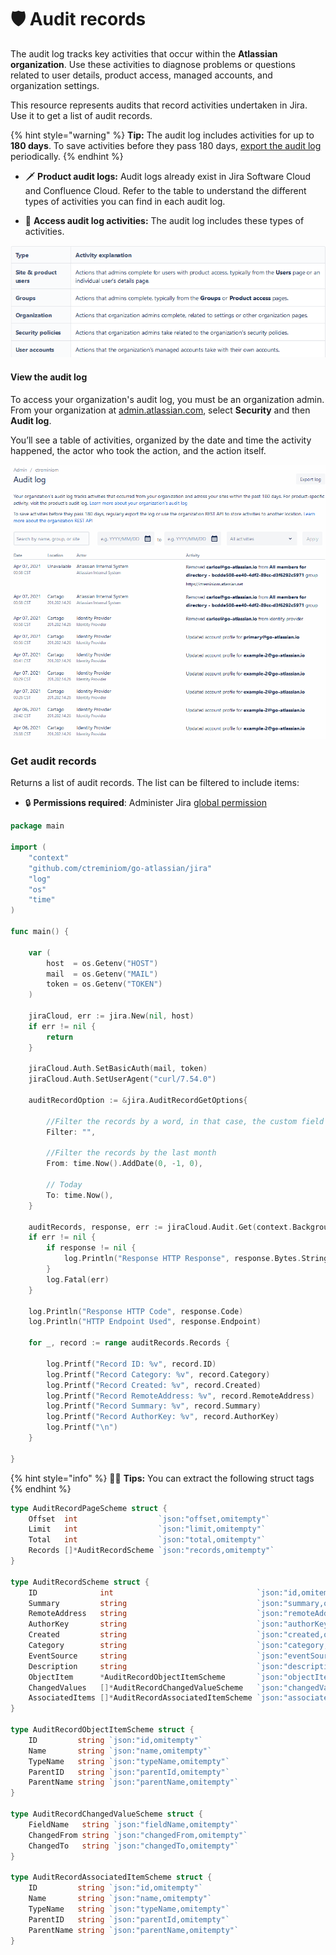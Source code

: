 # 🛡️ Audit records

The audit log tracks key activities that occur within the **Atlassian organization**. Use these activities to diagnose problems or questions related to user details, product access, managed accounts, and organization settings.

This resource represents audits that record activities undertaken in Jira. Use it to get a list of audit records.

{% hint style="warning" %}
**Tip:** The audit log includes activities for up to **180 days**. To save activities before they pass 180 days, [export the audit log](https://support.atlassian.com/security-and-access-policies/docs/track-organization-activities-from-the-audit-log/#Auditlogging-export) periodically.
{% endhint %}

* 🗡️ **Product audit logs:** Audit logs already exist in Jira Software Cloud and Confluence Cloud. Refer to the table to understand the different types of activities you can find in each audit log.



* 🏹 **Access audit log activities:** The audit log includes these types of activities.

![](../.gitbook/assets/image%20%284%29.png)

#### View the audit log

To access your organization's audit log, you must be an organization admin. From your organization at [admin.atlassian.com](http://admin.atlassian.com), select **Security** and then **Audit log**.

You’ll see a table of activities, organized by the date and time the activity happened, the actor who took the action, and the action itself.

![Atlassian Audit Log](../.gitbook/assets/atlassian-api-audig-logs%20%281%29.gif)



### Get audit records

Returns a list of audit records. The list can be filtered to include items:

* 🔒 **Permissions required**:  Administer Jira [global permission](https://confluence.atlassian.com/x/x4dKLg)

```go
package main

import (
	"context"
	"github.com/ctreminiom/go-atlassian/jira"
	"log"
	"os"
	"time"
)

func main() {

	var (
		host  = os.Getenv("HOST")
		mail  = os.Getenv("MAIL")
		token = os.Getenv("TOKEN")
	)

	jiraCloud, err := jira.New(nil, host)
	if err != nil {
		return
	}

	jiraCloud.Auth.SetBasicAuth(mail, token)
	jiraCloud.Auth.SetUserAgent("curl/7.54.0")

	auditRecordOption := &jira.AuditRecordGetOptions{

		//Filter the records by a word, in that case, the custom field history
		Filter: "",

		//Filter the records by the last month
		From: time.Now().AddDate(0, -1, 0),

		// Today
		To: time.Now(),
	}

	auditRecords, response, err := jiraCloud.Audit.Get(context.Background(), auditRecordOption, 0, 500)
	if err != nil {
		if response != nil {
			log.Println("Response HTTP Response", response.Bytes.String())
		}
		log.Fatal(err)
	}

	log.Println("Response HTTP Code", response.Code)
	log.Println("HTTP Endpoint Used", response.Endpoint)

	for _, record := range auditRecords.Records {

		log.Printf("Record ID: %v", record.ID)
		log.Printf("Record Category: %v", record.Category)
		log.Printf("Record Created: %v", record.Created)
		log.Printf("Record RemoteAddress: %v", record.RemoteAddress)
		log.Printf("Record Summary: %v", record.Summary)
		log.Printf("Record AuthorKey: %v", record.AuthorKey)
		log.Printf("\n")
	}

}
```

{% hint style="info" %}
🧚‍♀️ **Tips:** You can extract the following struct tags
{% endhint %}

```go
type AuditRecordPageScheme struct {
	Offset  int                  `json:"offset,omitempty"`
	Limit   int                  `json:"limit,omitempty"`
	Total   int                  `json:"total,omitempty"`
	Records []*AuditRecordScheme `json:"records,omitempty"`
}

type AuditRecordScheme struct {
	ID              int                                `json:"id,omitempty"`
	Summary         string                             `json:"summary,omitempty"`
	RemoteAddress   string                             `json:"remoteAddress,omitempty"`
	AuthorKey       string                             `json:"authorKey,omitempty"`
	Created         string                             `json:"created,omitempty"`
	Category        string                             `json:"category,omitempty"`
	EventSource     string                             `json:"eventSource,omitempty"`
	Description     string                             `json:"description,omitempty"`
	ObjectItem      *AuditRecordObjectItemScheme       `json:"objectItem,omitempty"`
	ChangedValues   []*AuditRecordChangedValueScheme   `json:"changedValues,omitempty"`
	AssociatedItems []*AuditRecordAssociatedItemScheme `json:"associatedItems,omitempty"`
}

type AuditRecordObjectItemScheme struct {
	ID         string `json:"id,omitempty"`
	Name       string `json:"name,omitempty"`
	TypeName   string `json:"typeName,omitempty"`
	ParentID   string `json:"parentId,omitempty"`
	ParentName string `json:"parentName,omitempty"`
}

type AuditRecordChangedValueScheme struct {
	FieldName   string `json:"fieldName,omitempty"`
	ChangedFrom string `json:"changedFrom,omitempty"`
	ChangedTo   string `json:"changedTo,omitempty"`
}

type AuditRecordAssociatedItemScheme struct {
	ID         string `json:"id,omitempty"`
	Name       string `json:"name,omitempty"`
	TypeName   string `json:"typeName,omitempty"`
	ParentID   string `json:"parentId,omitempty"`
	ParentName string `json:"parentName,omitempty"`
}
```

